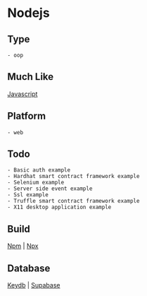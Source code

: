 # Nodejs

## Type
	- oop
## Much Like
[Javascript](JAVASCRIPT.md)
## Platform
	- web
## Todo
	- Basic auth example
	- Hardhat smart contract framework example
	- Selenium example
	- Server side event example
	- Ssl example
	- Truffle smart contract framework example
	- X11 desktop application example
## Build
[Npm](https://github.com/bearddan2000?tab=repositories&q=nodejs+npm&type=&language=&sort=) | [Npx](https://github.com/bearddan2000?tab=repositories&q=nodejs+npx&type=&language=&sort=)
## Database
[Keydb](https://github.com/bearddan2000?tab=repositories&q=nodejs+keydb&type=&language=&sort=) | [Supabase](https://github.com/bearddan2000?tab=repositories&q=nodejs+supabase&type=&language=&sort=)